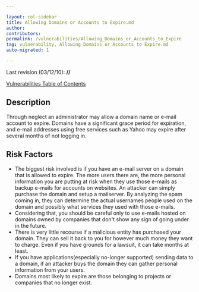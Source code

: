 ```yaml
---

layout: col-sidebar
title: Allowing Domains or Accounts to Expire.md
author: 
contributors: 
permalink: /vulnerabilities/Allowing_Domains_or_Accounts_to_Expire
tag: vulnerability, Allowing Domains or Accounts to Expire.md
auto-migrated: 1

---
```


Last revision (03/12/10): **//**

[Vulnerabilities Table of Contents](ASDR_TOC_Vulnerabilities "wikilink")

## Description

Through neglect an administrator may allow a domain name or e-mail
account to expire. Domains have a significant grace period for
expiration, and e-mail addresses using free services such as Yahoo may
expire after several months of not logging in.

## Risk Factors

  - The biggest risk involved is if you have an e-mail server on a
    domain that is allowed to expire. The more users there are, the more
    personal information you are putting at risk when they use those
    e-mails as backup e-mails for accounts on websites. An attacker can
    simply purchase the domain and setup a mailserver. By analyzing the
    spam coming in, they can determine the actual usernames people used
    on the domain and possibly what services they used with those
    e-mails.
  - Considering that, you should be careful only to use e-mails hosted
    on domains owned by companies that don't show any sign of going
    under in the future.
  - There is very little recourse if a malicious entity has purchased
    your domain. They can sell it back to you for however much money
    they want to charge. Even if you have grounds for a lawsuit, it can
    take months at least.
  - If you have applications(especially no-longer supported) sending
    data to a domain, if an attacker buys the domain they can gather
    personal information from your users.
  - Domains most likely to expire are those belonging to projects or
    companies that no longer exist.